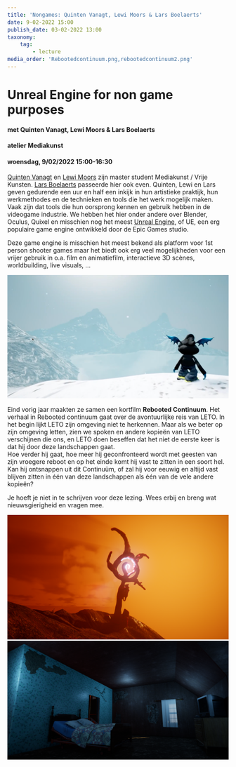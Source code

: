 ```yaml
---
title: 'Nongames: Quinten Vanagt, Lewi Moors & Lars Boelaerts'
date: 9-02-2022 15:00
publish_date: 03-02-2022 13:00
taxonomy:
    tag:
        - lecture
media_order: 'Rebootedcontinuum.png,rebootedcontinuum2.png'
---
```

# Unreal Engine for non game purposes
#### met Quinten Vanagt, Lewi Moors & Lars Boelaerts
#### atelier Mediakunst
#### woensdag, 9/02/2022 15:00-16:30

[Quinten Vanagt](https://www.instagram.com/quinten2nite/) en [Lewi Moors](https://www.instagram.com/puss_99bb/) zijn master student Mediakunst / Vrije Kunsten. [Lars Boelaerts](https://www.instagram.com/larpiebabyomg/) passeerde hier ook even. Quinten, Lewi en Lars geven gedurende een uur en half een inkijk in hun artistieke praktijk, hun werkmethodes en de technieken en tools die het werk mogelijk maken. Vaak zijn dat tools die hun oorsprong kennen en gebruik hebben in de videogame industrie. We hebben het hier onder andere over Blender, Oculus, Quixel en misschien nog het meest [Unreal Engine](https://www.unrealengine.com/), of UE, een erg populaire game engine ontwikkeld door de Epic Games studio.

Deze game engine is misschien het meest bekend als platform voor 1st person shooter games maar het biedt ook erg veel mogelijkheden voor een vrijer gebruik in o.a. film en animatiefilm, interactieve 3D scènes, worldbuilding, live visuals, ...

![](rebootedcontinuum.png)    

Eind vorig jaar maakten ze samen een kortfilm **Rebooted Continuum**. Het verhaal in Rebooted continuum gaat over de avontuurlijke reis van LETO. In het begin lijkt LETO zijn omgeving niet te herkennen. Maar als we beter op zijn omgeving letten, zien we spoken en andere kopieën van LETO verschijnen die ons, en LETO doen beseffen dat het niet de eerste keer is dat hij door deze landschappen gaat.    
Hoe verder hij gaat, hoe meer hij geconfronteerd wordt met geesten van zijn vroegere reboot en op het einde komt hij vast te zitten in een soort hel. Kan hij ontsnappen uit dit Continuüm, of zal hij voor eeuwig en altijd vast blijven zitten in één van deze landschappen als één van de vele andere kopieën?

Je hoeft je niet in te schrijven voor deze lezing. Wees erbij en breng wat nieuwsgierigheid en vragen mee.

![](rebootedcontinuum2.png)     
![](UE.png)
